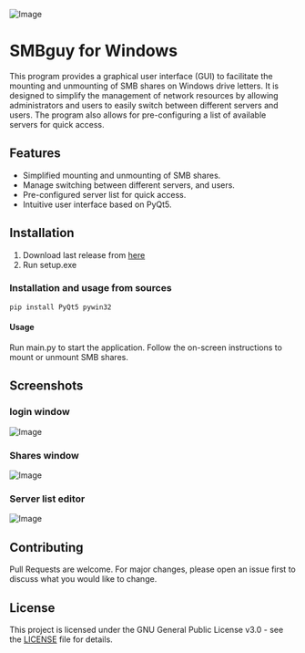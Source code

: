 ![Image](https://i.imgur.com/KvVY2G6.png)
# SMBguy for Windows

This program provides a graphical user interface (GUI) to facilitate the mounting and unmounting of SMB shares on Windows drive letters. It is designed to simplify the management of network resources by allowing administrators and users to easily switch between different servers and users. The program also allows for pre-configuring a list of available servers for quick access.

## Features
- Simplified mounting and unmounting of SMB shares.
- Manage switching between different servers, and users.
- Pre-configured server list for quick access.
- Intuitive user interface based on PyQt5.

        
## Installation

1. Download last release from [here](https://github.com/Redcat468/SMBguy/releases)
2. Run setup.exe

### Installation and usage from sources

```
pip install PyQt5 pywin32
```

#### Usage
Run main.py to start the application.
Follow the on-screen instructions to mount or unmount SMB shares.

## Screenshots

### login window 

![Image](https://i.imgur.com/ZDZq8ap.png)

### Shares window 

![Image](https://imgur.com/WJE5gFu.png)

### Server list editor

![Image](https://imgur.com/pxqPoII.png)


## Contributing
Pull Requests are welcome. For major changes, please open an issue first to discuss what you would like to change.

## License

This project is licensed under the GNU General Public License v3.0 - see the [LICENSE](LICENSE) file for details.


        
